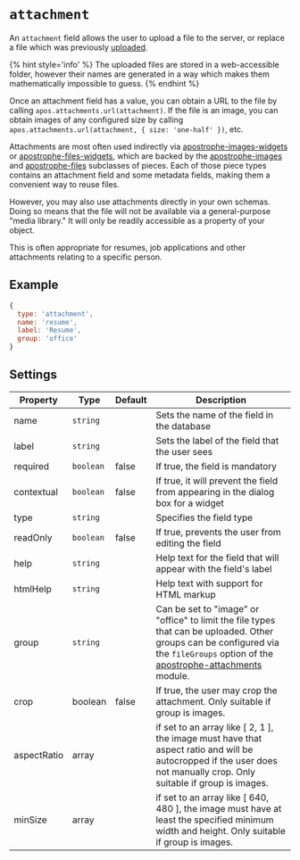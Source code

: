 # `attachment`

An `attachment` field allows the user to upload a file to the server, or replace a file which was previously [uploaded](../modules/apostrophe-attachments/README.md).

{% hint style='info' %}
The uploaded files are stored in a web-accessible folder, however their names are generated in a way which makes them mathematically impossible to guess.
{% endhint %}

Once an attachment field has a value, you can obtain a URL to the file by calling `apos.attachments.url(attachment)`. If the file is an image, you can obtain images of any configured size by calling `apos.attachments.url(attachment, { size: 'one-half' })`, etc.

Attachments are most often used indirectly via [apostrophe-images-widgets](../../modules/apostrophe-images-widgets/README.md) or [apostrophe-files-widgets](../../modules/apostrophe-files-widgets/README.md), which are backed by the [apostrophe-images](../../modules/apostrophe-images/README.md) and [apostrophe-files](../../modules/apostrophe-files/README.md) subclasses of pieces. Each of those piece types contains an attachment field and some metadata fields, making them a convenient way to reuse files.

However, you may also use attachments directly in your own schemas. Doing so means that the file will not be available via a general-purpose "media library." It will only be readily accessible as a property of your object.

This is often appropriate for resumes, job applications and other attachments relating to a specific person.

## Example

```javascript
{
  type: 'attachment',
  name: 'resume',
  label: 'Resume',
  group: 'office'
}
```

## Settings

|  Property | Type   | Default | Description | 
|---|---|---|---|
|name | `string` | | Sets the name of the field in the database |
|label | `string` | | Sets the label of the field that the user sees |
|required | `boolean` | false | If true, the field is mandatory |
|contextual | `boolean` | false | If true, it will prevent the field from appearing in the dialog box for a widget |
|type | `string` | | Specifies the field type | 
|readOnly | `boolean` | false | If true, prevents the user from editing the field | 
|help | `string` | | Help text for the field that will appear with the field's label |
|htmlHelp | `string` | | Help text with support for HTML markup | universal |
|group | `string` |  | Can be set to "image" or "office" to limit the file types that can be uploaded. Other groups can be configured via the `fileGroups` option of the [apostrophe-attachments](../../modules/apostrophe-attachments/README.md) module. |
|crop | boolean | false | If true, the user may crop the attachment. Only suitable if group is images. |
|aspectRatio | array | | if set to an array like \[ 2, 1 \], the image must have that aspect ratio and will be autocropped if the user does not manually crop. Only suitable if group is images. |
|minSize | array | | if set to an array like \[ 640, 480 \], the image must have at least the specified minimum width and height. Only suitable if group is images. |

